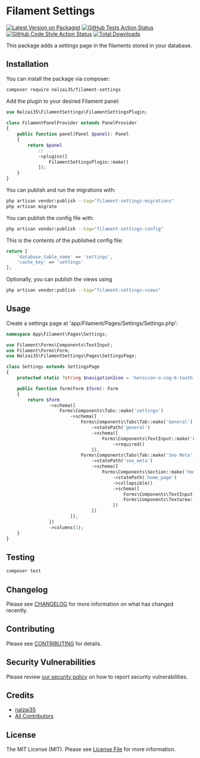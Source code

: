 # Filament Settings

[![Latest Version on Packagist](https://img.shields.io/packagist/v/nalzai35/filament-settings.svg?style=flat-square)](https://packagist.org/packages/nalzai35/filament-settings)
[![GitHub Tests Action Status](https://img.shields.io/github/actions/workflow/status/nalzai35/filament-settings/run-tests.yml?branch=main&label=tests&style=flat-square)](https://github.com/nalzai35/filament-settings/actions?query=workflow%3Arun-tests+branch%3Amain)
[![GitHub Code Style Action Status](https://img.shields.io/github/actions/workflow/status/nalzai35/filament-settings/fix-php-code-style-issues.yml?branch=main&label=code%20style&style=flat-square)](https://github.com/nalzai35/filament-settings/actions?query=workflow%3A"Fix+PHP+code+style+issues"+branch%3Amain)
[![Total Downloads](https://img.shields.io/packagist/dt/nalzai35/filament-settings.svg?style=flat-square)](https://packagist.org/packages/nalzai35/filament-settings)

This package adds a settings page in the filaments stored in your database.

## Installation

You can install the package via composer:

```bash
composer require nalzai35/filament-settings
```
Add the plugin to your desired Filament panel:
```php
use Nalzai35\FilamentSettings\FilamentSettingsPlugin;
 
class FilamentPanelProvider extends PanelProvider
{
    public function panel(Panel $panel): Panel
    {
        return $panel
            // ...
            ->plugins([
                FilamentSettingsPlugin::make()
            ]);
    }
}
```

You can publish and run the migrations with:

```bash
php artisan vendor:publish --tag="filament-settings-migrations"
php artisan migrate
```

You can publish the config file with:

```bash
php artisan vendor:publish --tag="filament-settings-config"
```

This is the contents of the published config file:

```php
return [
    'database_table_name' => 'settings',
    'cache_key' => 'settings'
];
```

Optionally, you can publish the views using

```bash
php artisan vendor:publish --tag="filament-settings-views"
```

## Usage

Create a settings page at 'app/Filament/Pages/Settings/Settings.php':
```php
namespace App\Filament\Pages\Settings;

use Filament\Forms\Components\TextInput;
use Filament\Forms\Form;
use Nalzai35\FilamentSettings\Pages\SettingsPage;

class Settings extends SettingsPage
{
    protected static ?string $navigationIcon = 'heroicon-o-cog-6-tooth';

    public function form(Form $form): Form
    {
        return $form
                ->schema([
                    Forms\Components\Tabs::make('settings')
                        ->schema([
                            Forms\Components\Tabs\Tab::make('General')
                                ->statePath('general')
                                ->schema([
                                    Forms\Components\TextInput::make('brand_name')
                                        ->required()
                                ]),
                            Forms\Components\Tabs\Tab::make('Seo Meta')
                                ->statePath('seo_meta')
                                ->schema([
                                    Forms\Components\Section::make('Home Page')
                                        ->statePath('home_page')
                                        ->collapsible()
                                        ->schema([
                                            Forms\Components\TextInput::make('title'),
                                            Forms\Components\Textarea::make('description')
                                        ])
                                ])
                        ]),
                ])
                ->columns(1);
    }
}
```

## Testing

```bash
composer test
```

## Changelog

Please see [CHANGELOG](CHANGELOG.md) for more information on what has changed recently.

## Contributing

Please see [CONTRIBUTING](CONTRIBUTING.md) for details.

## Security Vulnerabilities

Please review [our security policy](../../security/policy) on how to report security vulnerabilities.

## Credits

- [nalzai35](https://github.com/nalzai35)
- [All Contributors](../../contributors)

## License

The MIT License (MIT). Please see [License File](LICENSE.md) for more information.
